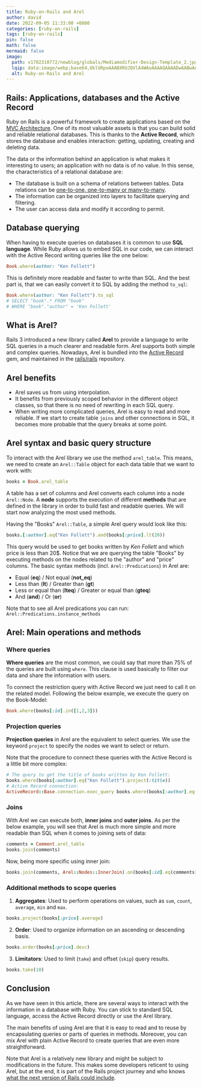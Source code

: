 ```yaml
---
title: Ruby-on-Rails and Arel
author: david
date: 2022-09-05 11:33:00 +0800
categories: [ruby-on-rails]
tags: [ruby-on-rails]
pin: false
math: false
mermaid: false
image:
  path: v1702310772/newblog/globals/Mediamodifier-Design-Template_2.jpg
  lqip: data:image/webp;base64,UklGRpoAAABXRUJQVlA4WAoAAAAQAAAADwAABwAAQUxQSDIAAAARL0AmbZurmr57yyIiqE8oiG0bejIYEQTgqiDA9vqnsUSI6H+oAERp2HZ65qP/VIAWAFZQOCBCAAAA8AEAnQEqEAAIAAVAfCWkAALp8sF8rgRgAP7o9FDvMCkMde9PK7euH5M1m6VWoDXf2FkP3BqV0ZYbO6NA/VFIAAAA
  alt: Ruby-on-Rails and Arel
---
```


## Rails: Applications, databases and the Active Record

Ruby on Rails is a powerful framework to create applications based on the [MVC Architecture](https://www.bootrails.com/blog/ruby-on-rails-mvc/). One of its most valuable assets is that you can build solid and reliable relational databases. This is thanks to the **Active Record**, which stores the database and enables interaction: getting, updating, creating and deleting data.

The data or the information behind an application is what makes it interesting to users; an application with no data is of no value. In this sense, the characteristics of a relational database are:

- The database is built on a schema of relations between tables. Data relations can be <a href="https://medium.com/@emekadc/how-to-implement-one-to-one-one-to-many-and-many-to-many-relationships-when-designing-a-database-9da2de684710" target="_blank" >one-to-one, one-to-many or many-to-many</a>.
- The information can be organized into layers to facilitate querying and filtering.
- The user can access data and modify it according to permit.

## Database querying

When having to execute queries on databases it is common to use **SQL language**. While Ruby allows us to embed SQL in our code, we can interact with the Active Record writing queries like the one below:

```ruby
Book.where(author: "Ken Follett")
```

This is definitely more readable and faster to write than SQL. And the best part is, that we can easily convert it to SQL by adding the method `to_sql`:

```ruby
Book.where(author: "Ken Follett").to_sql
# SELECT "book".* FROM "book"
# WHERE "book"."author" = 'Ken Follett'
```

## What is Arel?

Rails 3 introduced a new library called **Arel** to provide a language to write SQL queries in a much clearer and readable form. Arel supports both simple and complex queries. Nowadays, Arel is bundled into the [Active Record](https://rubygems.org/gems/activerecord) gem, and maintained in the [rails/rails](https://github.com/rails/rails) repository.

## Arel benefits

- Arel saves us from using interpolation.
- It benefits from previously scoped behavior in the different object classes, so that there is no need of rewriting in each SQL query.
- When writing more complicated queries, Arel is easy to read and more reliable. If we start to create table `joins` and other connections in SQL, it becomes more probable that the query breaks at some point.

## Arel syntax and basic query structure

To interact with the Arel library we use the method `arel_table`. This means, we need to create an `Arel::Table` object for each data table that we want to work with:

```ruby
books = Book.arel_table
```

A table has a set of columns and Arel converts each column into a node `Arel::Node`. A **node** supports the execution of different **methods** that are defined in the library in order to build fast and readable queries. We will start now analyzing the most used methods.

Having the "Books" `Arel::Table`, a simple Arel query would look like this:

```ruby
books.[:author].eq("Ken Follett").and(books[:price].lt(20))
```

This query would be used to get books written by _Ken Follett_ and which price is less than 20$. Notice that we are querying the table "Books" by executing methods on the nodes related to the "author" and "price" columns. The basic syntax methods (incl. `Arel::Predications`) in Arel are:

- Equal (**eq**) / Not equal (**not_eq**)
- Less than (**lt**) / Greater than (**gt**)
- Less or equal than (**lteq**) / Greater or equal than (**gteq**)
- And (**and**) / Or (**or**)

Note that to see all Arel predications you can run: `Arel::Predications.instance_methods`

## Arel: Main operations and methods

### Where queries

**Where queries** are the most common, we could say that more than 75% of the queries are built using `where`. This clause is used basically to filter our data and share the information with users.

To connect the restriction query with Active Record we just need to call it on the related model. Following the below example, we execute the query on the Book-Model:

```ruby
Book.where(books[:id].in([1,2,3]))
```

### Projection queries

**Projection queries** in Arel are the equivalent to select queries. We use the keyword `project` to specify the nodes we want to select or return.

Note that the procedure to connect these queries with the Active Record is a little bit more complex:

```ruby
# The query to get the title of books written by Ken Follett:
books.where(books[:author].eq("Ken Follett").project(:title))
# Active Record connection:
ActiveRecord::Base.connection.exec_query books.where(books[:author].eq("Ken Follett").project(:title))
```

### Joins

With Arel we can execute both, **inner joins** and **outer joins**. As per the below example, you will see that Arel is much more simple and more readable than SQL when it comes to joining sets of data:

```ruby
comments = Comment.arel_table
books.join(comments)
```

Now, being more specific using inner join:

```ruby
books.join(comments, Arel::Nodes::InnerJoin).on(books[:id].eq(comments[:book_id]))
```

### Additional methods to scope queries

1. **Aggregates**: Used to perform operations on values, such as `sum`, `count`, `average`, `min` and `max`.
```ruby
books.project(books[:price].average)
```

2. **Order**: Used to organize information on an ascending or descending basis.
```ruby
books.order(books[:price].desc)
```

3. **Limitators**: Used to limit (`take`) and offset (`skip`) query results.
```ruby
books.take(10)
```

## Conclusion

As we have seen in this article, there are several ways to interact with the information in a database with Ruby. You can stick to standard SQL language, access the Active Record directly or use the Arel library.

The main benefits of using Arel are that it is easy to read and to reuse by encapsulating queries or parts of queries in methods. Moreover, you can mix Arel with plain Active Record to create queries that are even more straightforward.

Note that Arel is a relatively new library and might be subject to modifications in the future. This makes some developers reticent to using Arel, but at the end, it is part of the Rails project journey and who knows [what the next version of Rails could include](https://www.bootrails.com/blog/rails-8-unreleased-features/).